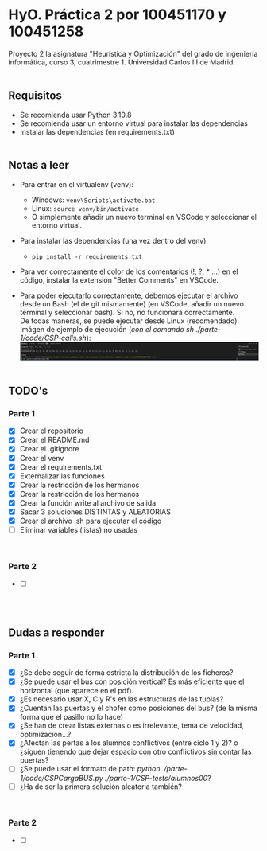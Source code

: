 # HyO. Práctica 2 por 100451170 y 100451258
Proyecto 2 la asignatura "Heurística y Optimización" del grado de ingeniería informática, curso 3, cuatrimestre 1. Universidad Carlos III de Madrid.
<br/><br/>

## Requisitos
- Se recomienda usar Python 3.10.8
- Se recomienda usar un entorno virtual para instalar las dependencias
- Instalar las dependencias (en requirements.txt)
<br/><br/>

## Notas a leer
- Para entrar en el virtualenv (venv):

  - Windows: `venv\Scripts\activate.bat`
  - Linux: `source venv/bin/activate`
  - O simplemente añadir un nuevo terminal en VSCode y seleccionar el entorno virtual.
- Para instalar las dependencias (una vez dentro del venv):

  - `pip install -r requirements.txt`
- Para ver correctamente el color de los comentarios (!, ?, * ...) en el código, instalar la extensión "Better Comments" en VSCode.
- Para poder ejecutarlo correctamente, debemos ejecutar el archivo desde un Bash (el de git mismamente) (en VSCode, añadir un nuevo terminal y seleccionar bash). Si no, no funcionará correctamente.
  <br/>De todas maneras, se puede ejecutar desde Linux (recomendado).<br/> Imágen de ejemplo de ejecución (*con el comando sh ./parte-1/code/CSP-calls.sh*):<br/>
  ![1669374620519](image/README/1669374620519.png)
<br/><br/>

## TODO's
### Parte 1
- [X] Crear el repositorio
- [X] Crear el README.md
- [X] Crear el .gitignore
- [X] Crear el venv
- [X] Crear el requirements.txt
- [X] Externalizar las funciones
- [X] Crear la restricción de los hermanos
- [X] Crear la restricción de los hermanos
- [X] Crear la función write al archivo de salida
- [X] Sacar 3 soluciones DISTINTAS y ALEATORIAS
- [X] Crear el archivo .sh para ejecutar el código
- [ ] Eliminar variables (listas) no usadas
<br/>

### Parte 2
- [ ] 
<br/><br/>

## Dudas a responder
### Parte 1
- [X] ¿Se debe seguir de forma estricta la distribución de los ficheros?
- [X] ¿Se puede usar el bus con posición vertical? Es más eficiente que el horizontal (que aparece en el pdf).
- [X] ¿Es necesario usar X, C y R's en las estructuras de las tuplas?
- [X] ¿Cuentan las puertas y el chofer como posiciones del bus? (de la misma forma que el pasillo no lo hace)
- [X] ¿Se han de crear listas externas o es irrelevante, tema de velocidad, optimización...?
- [X] ¿Afectan las pertas a los alumnos conflictivos (entre ciclo 1 y 2)? o ¿siguen tienendo que dejar espacio con otro conflictivos sin contar las puertas?
- [ ] ¿Se puede usar el formato de path: *python ./parte-1/code/CSPCargaBUS.py ./parte-1/CSP-tests/alumnos00*?
- [ ] ¿Ha de ser la primera solución aleatoria también?
<br/>

### Parte 2
- [ ] 
<br/><br/>